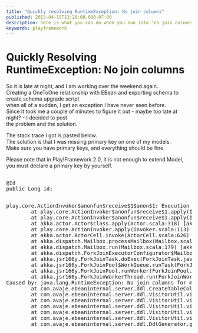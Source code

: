 ```yaml
---
title: "Quickly resolving RuntimeException: No join columns"
published: 2013-04-15T13:28:00.000-07:00
description: here is what you can do when you run into "no join columns" error
keywords: playframework
---
```


<div class="mograblog" dir="ltr" style="text-align: left;" trbidi="on">

# Quickly Resolving RuntimeException: No join columns

So it is late at night, and I am working over the weekend again..  
Creating a OneToOne relationship with EBean and exporting schema to create schema upgrade script  
when all of a sudden, I get an exception I have never seen before.  
Since it took me a couple of minutes to figure it out - maybe too late at night? - I decided to post  
the problem and the solution.

The stack trace I got is pasted below.  
The solution is that I was missing primary key on one of my models.  
Make sure you have primary keys, and everything should be fine.  

Please note that in Play!Framework 2.0, it is not enough to extend Model,  
you must declare a primary key by yourself.  

<pre class="prettyprint">  
@Id   
public Long id;  
</pre>

<pre>  
play.core.ActionInvoker$anonfun$receive$1$anon$1: Execution exception [[RuntimeException: No join columns for models.Widget.icon]]  
        at play.core.ActionInvoker$anonfun$receive$1.apply(Invoker.scala:134) [play_2.9.1.jar:2.0.4]  
        at play.core.ActionInvoker$anonfun$receive$1.apply(Invoker.scala:115) [play_2.9.1.jar:2.0.4]  
        at akka.actor.Actor$class.apply(Actor.scala:318) [akka-actor.jar:2.0.2]  
        at play.core.ActionInvoker.apply(Invoker.scala:113) [play_2.9.1.jar:2.0.4]  
        at akka.actor.ActorCell.invoke(ActorCell.scala:626) [akka-actor.jar:2.0.2]  
        at akka.dispatch.Mailbox.processMailbox(Mailbox.scala:197) [akka-actor.jar:2.0.2]  
        at akka.dispatch.Mailbox.run(Mailbox.scala:179) [akka-actor.jar:2.0.2]  
        at akka.dispatch.ForkJoinExecutorConfigurator$MailboxExecutionTask.exec(AbstractDispatcher.scala:516) [akka-actor.jar:2.0.2]  
        at akka.jsr166y.ForkJoinTask.doExec(ForkJoinTask.java:259) [akka-actor.jar:2.0.2]  
        at akka.jsr166y.ForkJoinPool$WorkQueue.runTask(ForkJoinPool.java:975) [akka-actor.jar:2.0.2]  
        at akka.jsr166y.ForkJoinPool.runWorker(ForkJoinPool.java:1479) [akka-actor.jar:2.0.2]  
        at akka.jsr166y.ForkJoinWorkerThread.run(ForkJoinWorkerThread.java:104) [akka-actor.jar:2.0.2]  
Caused by: java.lang.RuntimeException: No join columns for models.Widget.icon  
        at com.avaje.ebeaninternal.server.ddl.CreateTableColumnVisitor.visitOneImported(CreateTableColumnVisitor.java:99) ~[ebean.jar:na]  
        at com.avaje.ebeaninternal.server.ddl.VisitorUtil.visit(VisitorUtil.java:109) ~[ebean.jar:na]  
        at com.avaje.ebeaninternal.server.ddl.VisitorUtil.visit(VisitorUtil.java:73) ~[ebean.jar:na]  
        at com.avaje.ebeaninternal.server.ddl.VisitorUtil.visitBean(VisitorUtil.java:62) ~[ebean.jar:na]  
        at com.avaje.ebeaninternal.server.ddl.VisitorUtil.visit(VisitorUtil.java:36) ~[ebean.jar:na]  
        at com.avaje.ebeaninternal.server.ddl.VisitorUtil.visit(VisitorUtil.java:22) ~[ebean.jar:na]  
        at com.avaje.ebeaninternal.server.ddl.DdlGenerator.generateCreateDdl(DdlGenerator.java:148) ~[ebean.jar:na]  
</pre>

</div>